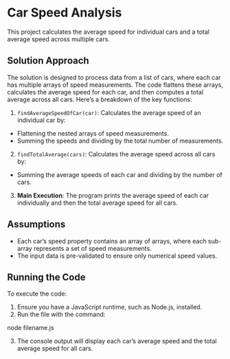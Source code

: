 # Car Speed Analysis
This project calculates the average speed for individual cars and a total average speed across multiple cars.

## Solution Approach
The solution is designed to process data from a list of cars, where each car has multiple arrays of speed measurements. The code flattens these arrays, calculates the average speed for each car, and then computes a total average across all cars. Here’s a breakdown of the key functions:

1. `findAverageSpeedOfCar(car)`: Calculates the average speed of an individual car by:

- Flattening the nested arrays of speed measurements.
- Summing the speeds and dividing by the total number of measurements.

2. `findTotalAverage(cars)`: Calculates the average speed across all cars by:

- Summing the average speeds of each car and dividing by the number of cars.

3. **Main Execution**: The program prints the average speed of each car individually and then the total average speed for all cars.

## Assumptions
- Each car’s speed property contains an array of arrays, where each sub-array represents a set of speed measurements.
- The input data is pre-validated to ensure only numerical speed values.

## Running the Code
To execute the code:

1. Ensure you have a JavaScript runtime, such as Node.js, installed.
2. Run the file with the command:

node filename.js

3. The console output will display each car’s average speed and the total average speed for all cars.